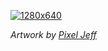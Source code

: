 [![1280x640](https://user-images.githubusercontent.com/24482028/210418859-90103372-cc2a-4d7c-bbeb-085fdb4ec7f4.gif "Ryan Troost")](https://github.com/SrRyan)

*Artwork by [Pixel Jeff](https://pixeljeff1995.artstation.com/albums/45252)*
